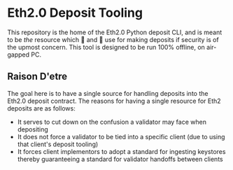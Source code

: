 # Eth2.0 Deposit Tooling

This repository is the home of the Eth2.0 Python deposit CLI, and is meant to be *the* resource which 🐳 and 🦄 use for making deposits if security is of the upmost concern. This tool is designed to be run 100% offline, on air-gapped PC.

## Raison D'etre

The goal here is to have a single source for handling deposits into the Eth2.0 deposit contract. The reasons for having a single resource for Eth2 deposits are as follows:

- It serves to cut down on the confusion a validator may face when depositing
- It does not force a validator to be tied into a specific client (due to using that client's deposit tooling)
- It forces client implementors to adopt a standard for ingesting keystores thereby guaranteeing a standard for validator handoffs between clients
